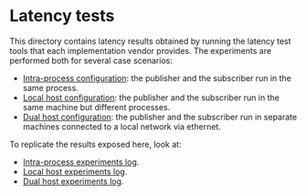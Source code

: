# Latency tests
This directory contains latency results obtained by running the latency test tools that each implementation vendor provides.  The experiments are performed both for several case scenarios:
* [Intra-process configuration](intraprocess): the publisher and the subscriber run in the same process.
* [Local host configuration](localhost): the publisher and the subscriber run in the same machine but different processes.
* [Dual host configuration](dualhost): the publisher and the subscriber run in separate machines connected to a local network via ethernet.

To replicate the results exposed here, look at:
* [Intra-process experiments log](intraprocess/README.md).
* [Local host experiments log](localhost/README.md).
* [Dual host experiments log](dualhost/README.md).
